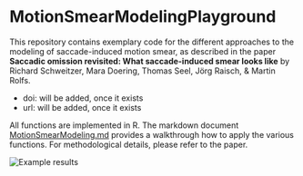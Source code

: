 # MotionSmearModelingPlayground

This repository contains exemplary code for the different approaches to the modeling of saccade-induced motion smear, as described in the paper **Saccadic omission revisited: What saccade-induced smear looks like** by Richard Schweitzer, Mara Doering, Thomas Seel, Jörg Raisch, & Martin Rolfs. 
- doi: will be added, once it exists
- url: will be added, once it exists

All functions are implemented in R. The markdown document [MotionSmearModeling.md](../main/MotionSmearModeling.md) provides a walkthrough how to apply the various functions. For methodological details, please refer to the paper. 

![Example results](../main/MotionSmearModeling_files/figure-gfm/unnamed-chunk-17-11.png)